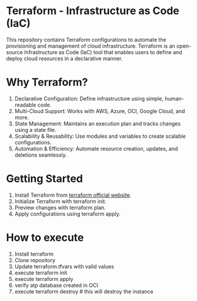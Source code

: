 # Terraform - Infrastructure as Code (IaC)
This repository contains Terraform configurations to automate the provisioning and management of cloud infrastructure. Terraform is an open-source Infrastructure as Code (IaC) tool that enables users to define and deploy cloud resources in a declarative manner.

# Why Terraform?
1. Declarative Configuration: Define infrastructure using simple, human-readable code.
2. Multi-Cloud Support: Works with AWS, Azure, OCI, Google Cloud, and more.
3. State Management: Maintains an execution plan and tracks changes using a state file.
4. Scalability & Reusability: Use modules and variables to create scalable configurations.
5. Automation & Efficiency: Automate resource creation, updates, and deletions seamlessly.

# Getting Started
1. Install Terraform from [terraform official website](https://developer.hashicorp.com/terraform/install).
2. Initialize Terraform with terraform init.
3. Preview changes with terraform plan.
4. Apply configurations using terraform apply.

# How to execute
1. Install terraform
2. Clone repository
3. Update terraform.tfvars with valid values
4. execute terraform init
5. execute terraform apply
6. verify atp database created in OCI
7. execute terraform destroy # this will destroy the instance 
